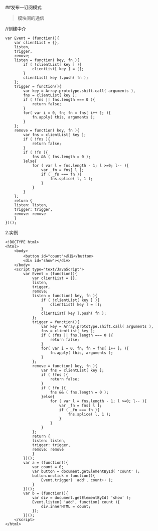##发布—订阅模式

>模块间的通信

//创建中介

	var Event = (function(){
		var clientList = {},
		listen,
		trigger,
		remove;
		listen = function( key, fn ){
			if ( !clientList[ key ] ){
				clientList[ key ] = [];
			}
			clientList[ key ].push( fn );
		};
		trigger = function(){
			var key = Array.prototype.shift.call( arguments ),
			fns = clientList[ key ];
			if ( !fns || fns.length === 0 ){
				return false;
			}
			for( var i = 0, fn; fn = fns[ i++ ]; ){
				fn.apply( this, arguments );
			}
		};
		remove = function( key, fn ){
			var fns = clientList[ key ];
			if ( !fns ){
				return false;
			}
			if ( !fn ){
				fns && ( fns.length = 0 );
			}else{
				for ( var l = fns.length - 1; l >=0; l-- ){
					var _fn = fns[ l ];
					if ( _fn === fn ){
						fns.splice( l, 1 );
					}
				}
			}
		};
		return {
		listen: listen,
		trigger: trigger,
		remove: remove
		}
	})();

2.实例

	<!DOCTYPE html>
	<html>
		<body>
			<button id="count">点我</button>
			<div id="show"></div>
		</body>
		<script type="text/JavaScript">
			var Event = (function(){
				var clientList = {},
				listen,
				trigger,
				remove;
				listen = function( key, fn ){
					if ( !clientList[ key ] ){
						clientList[ key ] = [];
					}
					clientList[ key ].push( fn );
				};
				trigger = function(){
					var key = Array.prototype.shift.call( arguments ),
					fns = clientList[ key ];
					if ( !fns || fns.length === 0 ){
						return false;
					}
					for( var i = 0, fn; fn = fns[ i++ ]; ){
						fn.apply( this, arguments );
					}
				};
				remove = function( key, fn ){
					var fns = clientList[ key ];
					if ( !fns ){
						return false;
					}
					if ( !fn ){
						fns && ( fns.length = 0 );
					}else{
						for ( var l = fns.length - 1; l >=0; l-- ){
							var _fn = fns[ l ];
							if ( _fn === fn ){
								fns.splice( l, 1 );
							}
						}
					}
				};
				return {
				listen: listen,
				trigger: trigger,
				remove: remove
				}
			})();
			var a = (function(){
				var count = 0;
				var button = document.getElementById( 'count' );
				button.onclick = function(){
					Event.trigger( 'add', count++ );
				}
			})();
			var b = (function(){
				var div = document.getElementById( 'show' );
				Event.listen( 'add', function( count ){
					div.innerHTML = count;
				});
			})();
		</script>
	</html>

